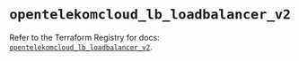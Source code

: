 # `opentelekomcloud_lb_loadbalancer_v2`

Refer to the Terraform Registry for docs: [`opentelekomcloud_lb_loadbalancer_v2`](https://registry.terraform.io/providers/opentelekomcloud/opentelekomcloud/1.36.23/docs/resources/lb_loadbalancer_v2).
